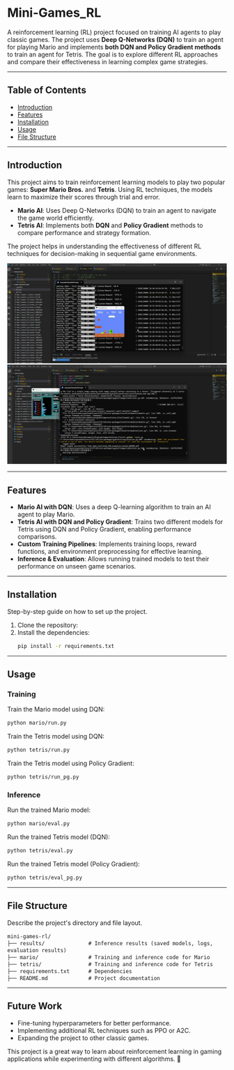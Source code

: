 # **Mini-Games_RL**

A reinforcement learning (RL) project focused on training AI agents to play classic games. The project uses **Deep Q-Networks (DQN)** to train an agent for playing Mario and implements **both DQN and Policy Gradient methods** to train an agent for Tetris. The goal is to explore different RL approaches and compare their effectiveness in learning complex game strategies.

---

## **Table of Contents**

- [Introduction](#introduction)
- [Features](#features)
- [Installation](#installation)
- [Usage](#usage)
- [File Structure](#file-structure)

---

## **Introduction**

This project aims to train reinforcement learning models to play two popular games: **Super Mario Bros.** and **Tetris**. Using RL techniques, the models learn to maximize their scores through trial and error.

* **Mario AI**: Uses Deep Q-Networks (DQN) to train an agent to navigate the game world efficiently.
* **Tetris AI**: Implements both **DQN** and **Policy Gradient** methods to compare performance and strategy formation.

The project helps in understanding the effectiveness of different RL techniques for decision-making in sequential game environments.

![Example Screenshot](https://github.com/Kane-ouvic/Mini-games_RL/blob/main/Results/mario.png)
![Example Screenshot](https://github.com/Kane-ouvic/Mini-games_RL/blob/main/Results/tetris.png)

---

## **Features**

* **Mario AI with DQN**: Uses a deep Q-learning algorithm to train an AI agent to play Mario.
* **Tetris AI with DQN and Policy Gradient**: Trains two different models for Tetris using DQN and Policy Gradient, enabling performance comparisons.
* **Custom Training Pipelines**: Implements training loops, reward functions, and environment preprocessing for effective learning.
* **Inference & Evaluation**: Allows running trained models to test their performance on unseen game scenarios.

---

## **Installation**

Step-by-step guide on how to set up the project.

1. Clone the repository:
2. Install the dependencies:
   ```bash
   pip install -r requirements.txt
   ```

---

## **Usage**

### **Training**

Train the Mario model using DQN:

```bash
python mario/run.py
```

Train the Tetris model using DQN:

```bash
python tetris/run.py
```

Train the Tetris model using Policy Gradient:

```bash
python tetris/run_pg.py
```

### **Inference**

Run the trained Mario model:

```bash
python mario/eval.py
```

Run the trained Tetris model (DQN):

```bash
python tetris/eval.py
```

Run the trained Tetris model (Policy Gradient):

```bash
python tetris/eval_pg.py
```

---

## **File Structure**

Describe the project's directory and file layout.

```plaintext
mini-games-rl/
├── results/              # Inference results (saved models, logs, evaluation results)
├── mario/                # Training and inference code for Mario
├── tetris/               # Training and inference code for Tetris
├── requirements.txt      # Dependencies
├── README.md             # Project documentation
```

---

## **Future Work**

* Fine-tuning hyperparameters for better performance.
* Implementing additional RL techniques such as PPO or A2C.
* Expanding the project to other classic games.

This project is a great way to learn about reinforcement learning in gaming applications while experimenting with different algorithms. 🚀



